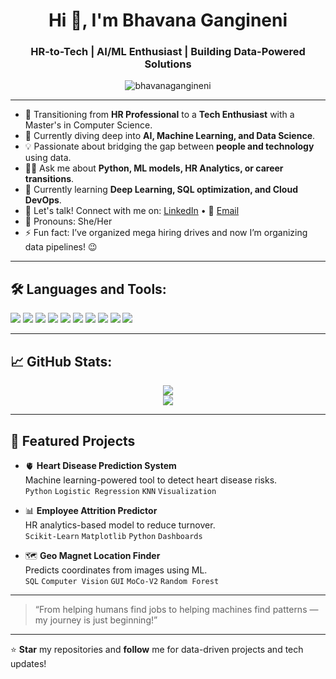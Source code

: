 <h1 align="center">Hi 👋, I'm Bhavana Gangineni</h1>
<h3 align="center">HR-to-Tech | AI/ML Enthusiast | Building Data-Powered Solutions</h3>

<p align="center">
  <img src="https://komarev.com/ghpvc/?username=bhavanagangineni&label=Profile%20views&color=0e75b6&style=flat" alt="bhavanagangineni" />
</p>

---

- 🔁 Transitioning from **HR Professional** to a **Tech Enthusiast** with a Master's in Computer Science.
- 🤖 Currently diving deep into **AI, Machine Learning, and Data Science**.
- 💡 Passionate about bridging the gap between **people and technology** using data.
- 👩‍🏫 Ask me about **Python, ML models, HR Analytics, or career transitions**.
- 🌱 Currently learning **Deep Learning, SQL optimization, and Cloud DevOps**.
- 💬 Let's talk! Connect with me on:
  [LinkedIn](https://linkedin.com/in/mbhavanag) • 📧 [Email](mailto:bhavana17g@gmail.com)
- 👩 Pronouns: She/Her
- ⚡ Fun fact: I’ve organized mega hiring drives and now I’m organizing data pipelines! 😉

---

## 🛠️ Languages and Tools:

<p align="left">
  <img src="https://img.shields.io/badge/Python-3776AB?style=for-the-badge&logo=python&logoColor=white"/>
  <img src="https://img.shields.io/badge/SQL-4479A1?style=for-the-badge&logo=postgresql&logoColor=white"/>
  <img src="https://img.shields.io/badge/Jupyter-F37626?style=for-the-badge&logo=jupyter&logoColor=white"/>
  <img src="https://img.shields.io/badge/Scikit--Learn-F7931E?style=for-the-badge&logo=scikit-learn&logoColor=white"/>
  <img src="https://img.shields.io/badge/Pandas-150458?style=for-the-badge&logo=pandas&logoColor=white"/>
  <img src="https://img.shields.io/badge/Numpy-013243?style=for-the-badge&logo=numpy&logoColor=white"/>
  <img src="https://img.shields.io/badge/Matplotlib-11557C?style=for-the-badge&logo=matplotlib&logoColor=white"/>
  <img src="https://img.shields.io/badge/PowerBI-F2C811?style=for-the-badge&logo=powerbi&logoColor=black"/>
  <img src="https://img.shields.io/badge/Tableau-E97627?style=for-the-badge&logo=tableau&logoColor=white"/>
  <img src="https://img.shields.io/badge/JavaScript-F7DF1E?style=for-the-badge&logo=javascript&logoColor=black"/>
</p>

---

## 📈 GitHub Stats:

<p align="center">
  <img src="https://github-readme-stats.vercel.app/api?username=bhavanagangineni&show_icons=true&theme=tokyonight&hide_title=true"/>
  <br>
  <img src="https://github-readme-stats.vercel.app/api/top-langs/?username=bhavanagangineni&layout=compact&theme=tokyonight" />
</p>

---

## 🌟 Featured Projects

- 🫀 **Heart Disease Prediction System**  
  Machine learning-powered tool to detect heart disease risks.  
  `Python` `Logistic Regression` `KNN` `Visualization`

- 📊 **Employee Attrition Predictor**  
  HR analytics-based model to reduce turnover.  
  `Scikit-Learn` `Matplotlib` `Python` `Dashboards`

- 🗺️ **Geo Magnet Location Finder**  
  Predicts coordinates from images using ML.  
  `SQL` `Computer Vision` `GUI` `MoCo-V2` `Random Forest`

---

> “From helping humans find jobs to helping machines find patterns — my journey is just beginning!”

---

⭐ **Star** my repositories and **follow** me for data-driven projects and tech updates!
